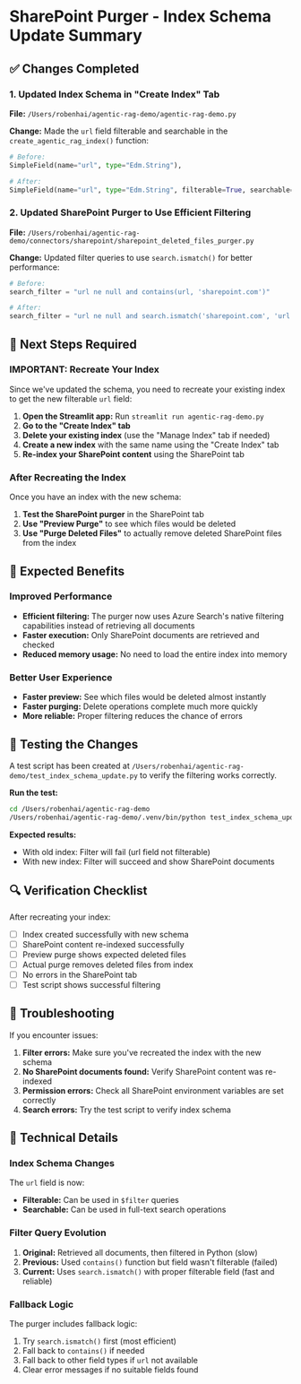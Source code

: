 # SharePoint Purger - Index Schema Update Summary

## ✅ Changes Completed

### 1. Updated Index Schema in "Create Index" Tab
**File:** `/Users/robenhai/agentic-rag-demo/agentic-rag-demo.py`

**Change:** Made the `url` field filterable and searchable in the `create_agentic_rag_index()` function:

```python
# Before:
SimpleField(name="url", type="Edm.String"),

# After:
SimpleField(name="url", type="Edm.String", filterable=True, searchable=True),
```

### 2. Updated SharePoint Purger to Use Efficient Filtering
**File:** `/Users/robenhai/agentic-rag-demo/connectors/sharepoint/sharepoint_deleted_files_purger.py`

**Change:** Updated filter queries to use `search.ismatch()` for better performance:

```python
# Before:
search_filter = "url ne null and contains(url, 'sharepoint.com')"

# After:
search_filter = "url ne null and search.ismatch('sharepoint.com', 'url')"
```

## 🔄 Next Steps Required

### IMPORTANT: Recreate Your Index

Since we've updated the schema, you need to recreate your existing index to get the new filterable `url` field:

1. **Open the Streamlit app:** Run `streamlit run agentic-rag-demo.py`
2. **Go to the "Create Index" tab**
3. **Delete your existing index** (use the "Manage Index" tab if needed)
4. **Create a new index** with the same name using the "Create Index" tab
5. **Re-index your SharePoint content** using the SharePoint tab

### After Recreating the Index

Once you have an index with the new schema:

1. **Test the SharePoint purger** in the SharePoint tab
2. **Use "Preview Purge"** to see which files would be deleted
3. **Use "Purge Deleted Files"** to actually remove deleted SharePoint files from the index

## 🎯 Expected Benefits

### Improved Performance
- **Efficient filtering:** The purger now uses Azure Search's native filtering capabilities instead of retrieving all documents
- **Faster execution:** Only SharePoint documents are retrieved and checked
- **Reduced memory usage:** No need to load the entire index into memory

### Better User Experience
- **Faster preview:** See which files would be deleted almost instantly
- **Faster purging:** Delete operations complete much more quickly
- **More reliable:** Proper filtering reduces the chance of errors

## 🧪 Testing the Changes

A test script has been created at `/Users/robenhai/agentic-rag-demo/test_index_schema_update.py` to verify the filtering works correctly.

**Run the test:**
```bash
cd /Users/robenhai/agentic-rag-demo
/Users/robenhai/agentic-rag-demo/.venv/bin/python test_index_schema_update.py
```

**Expected results:**
- With old index: Filter will fail (url field not filterable)
- With new index: Filter will succeed and show SharePoint documents

## 🔍 Verification Checklist

After recreating your index:

- [ ] Index created successfully with new schema
- [ ] SharePoint content re-indexed successfully  
- [ ] Preview purge shows expected deleted files
- [ ] Actual purge removes deleted files from index
- [ ] No errors in the SharePoint tab
- [ ] Test script shows successful filtering

## 🚨 Troubleshooting

If you encounter issues:

1. **Filter errors:** Make sure you've recreated the index with the new schema
2. **No SharePoint documents found:** Verify SharePoint content was re-indexed
3. **Permission errors:** Check all SharePoint environment variables are set correctly
4. **Search errors:** Try the test script to verify index schema

## 📝 Technical Details

### Index Schema Changes
The `url` field is now:
- **Filterable:** Can be used in `$filter` queries
- **Searchable:** Can be used in full-text search operations

### Filter Query Evolution
1. **Original:** Retrieved all documents, then filtered in Python (slow)
2. **Previous:** Used `contains()` function but field wasn't filterable (failed)
3. **Current:** Uses `search.ismatch()` with proper filterable field (fast and reliable)

### Fallback Logic
The purger includes fallback logic:
1. Try `search.ismatch()` first (most efficient)
2. Fall back to `contains()` if needed
3. Fall back to other field types if `url` not available
4. Clear error messages if no suitable fields found
